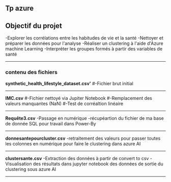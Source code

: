 ## Tp azure

## Objectif du projet 
-Explorer les corrélations entre les habitudes de vie et la santé
-Nettoyer et préparer les données pour l'analyse
-Réaliser un clustering à l'aide d'Azure machine Learning
-Interpréter les groupes formés à partir des variables de santé

---

### contenu des fichiers 

**synthetic_health_lifestyle_dataset.csv'**
#-Fichier brut initial

---

**IMC.csv**
#-Fichier nettoyé via Jupiter Notebook
#-Remplacement des valeurs manquantes (NaN)
#-Test de corréaltion linéaire

---

**Requête3.csv**
-Passage en numérique
-récupéartion du fichier de ma base de donnée SQL pour travail dans Power-By

---

**donnesantepourcluster.csv**
-retraitement des valeurs pour passer toutes les colonnes en numérique pour faire le clustering dans azure AI 


---

**clustersante.csv**
-Extraction des données à partir de convert to csv
-Visualisation des résultats dans jupyter notebook des données de sortie du clustering sous azure AI

---
